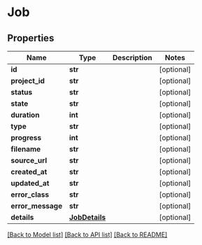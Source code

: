 # Job

## Properties
Name | Type | Description | Notes
------------ | ------------- | ------------- | -------------
**id** | **str** |  | [optional] 
**project_id** | **str** |  | [optional] 
**status** | **str** |  | [optional] 
**state** | **str** |  | [optional] 
**duration** | **int** |  | [optional] 
**type** | **str** |  | [optional] 
**progress** | **int** |  | [optional] 
**filename** | **str** |  | [optional] 
**source_url** | **str** |  | [optional] 
**created_at** | **str** |  | [optional] 
**updated_at** | **str** |  | [optional] 
**error_class** | **str** |  | [optional] 
**error_message** | **str** |  | [optional] 
**details** | [**JobDetails**](JobDetails.md) |  | [optional] 

[[Back to Model list]](../README.md#documentation-for-models) [[Back to API list]](../README.md#documentation-for-api-endpoints) [[Back to README]](../README.md)



